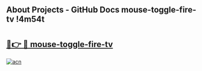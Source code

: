 ## About Projects - GitHub Docs mouse-toggle-fire-tv !4m54t

# <h2><a href="https://andorid.site?title=mouse-toggle-fire-tv&ref=19M">🔗👉 🔴 mouse-toggle-fire-tv</a></h2>

[![acn](https://github.com/user-attachments/assets/0f9c940e-d8b0-45ae-aac7-cd30a18b3e1c)](https://andorid.site?title=mouse-toggle-fire-tv&ref=19M)
